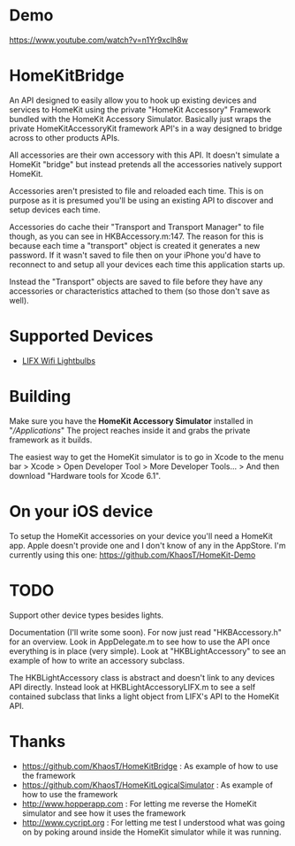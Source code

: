 Demo
=============
https://www.youtube.com/watch?v=n1Yr9xclh8w




HomeKitBridge
=============

An API designed to easily allow you to hook up existing devices and services to HomeKit using the private "HomeKit Accessory" Framework bundled with the HomeKit Accessory Simulator.
Basically just wraps the private HomeKitAccessoryKit framework API's in a way designed to bridge across to other products APIs.

All accessories are their own accessory with this API. It doesn't simulate a HomeKit "bridge" but instead pretends all the accessories natively support HomeKit.

Accessories aren't presisted to file and reloaded each time. This is on purpose as it is presumed you'll be using an existing API to discover and setup devices each time.

Accessories do cache their "Transport and Transport Manager" to file though, as you can see in HKBAccessory.m:147.  The reason for this is because each time a "transport" object is created it generates a new password. If it wasn't saved to file then on your iPhone you'd have to reconnect to and setup all your devices each time this application starts up.

Instead the "Transport" objects are saved to file before they have any accessories or characteristics attached to them (so those don't save as well).


Supported Devices
=============
 - [LIFX Wifi Lightbulbs](http://lifx.co)


Building
=============

Make sure you have the **HomeKit Accessory Simulator** installed in "*/Applications*"
The project reaches inside it and grabs the private framework as it builds.

The easiest way to get the HomeKit simulator is to go in Xcode to the menu bar > Xcode > Open Developer Tool > More Developer Tools... > And then download "Hardware tools for Xcode 6.1".


On your iOS device
=============
To setup the HomeKit accessories on your device you'll need a HomeKit app. Apple doesn't provide one and I don't know of any in the AppStore. I'm currently using this one: https://github.com/KhaosT/HomeKit-Demo


TODO
=============
Support other device types besides lights.

Documentation (I'll write some soon).
For now just read "HKBAccessory.h" for an overview. Look in AppDelegate.m to see how to use the API once everything is in place (very simple). Look at "HKBLightAccessory" to see an example of how to write an accessory subclass.

The HKBLightAccessory class is abstract and doesn't link to any devices API directly. Instead look at HKBLightAccessoryLIFX.m to see a self contained subclass that links a light object from LIFX's API to the HomeKit API.



Thanks
=============

 - https://github.com/KhaosT/HomeKitBridge : As example of how to use the framework
 - https://github.com/KhaosT/HomeKitLogicalSimulator : As example of how to use the framework
 - http://www.hopperapp.com : For letting me reverse the HomeKit simulator and see how it uses the framework
 - http://www.cycript.org : For letting me test I understood what was going on by poking around inside the HomeKit simulator while it was running.

